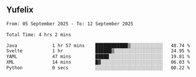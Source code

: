 ## Yufelix

<!--START_SECTION:waka-->

```txt
From: 05 September 2025 - To: 12 September 2025

Total Time: 4 hrs 2 mins

Java             1 hr 57 mins    ████████████▒░░░░░░░░░░░░   48.74 %
Svelte           1 hr            ██████▒░░░░░░░░░░░░░░░░░░   24.95 %
YAML             47 mins         █████░░░░░░░░░░░░░░░░░░░░   19.81 %
XML              14 mins         █▓░░░░░░░░░░░░░░░░░░░░░░░   06.03 %
Python           0 secs          ░░░░░░░░░░░░░░░░░░░░░░░░░   00.22 %
```

<!--END_SECTION:waka-->

